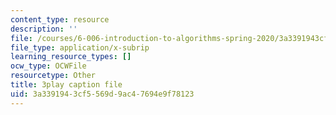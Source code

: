 ```yaml
---
content_type: resource
description: ''
file: /courses/6-006-introduction-to-algorithms-spring-2020/3a3391943cf5569d9ac47694e9f78123_ZLdooNwP7Pw.vtt
file_type: application/x-subrip
learning_resource_types: []
ocw_type: OCWFile
resourcetype: Other
title: 3play caption file
uid: 3a339194-3cf5-569d-9ac4-7694e9f78123
---
```


